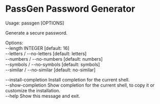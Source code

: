 # PassGen Password Generator

Usage: passgen [OPTIONS]

  Generate a secure password.

Options:  
  --length INTEGER          [default: 16]  
  --letters / --no-letters  [default: letters]  
  --numbers / --no-numbers  [default: numbers]  
  --symbols / --no-symbols  [default: symbols]  
  --similar / --no-similar  [default: no-similar]  
  
  --install-completion      Install completion for the current shell.  
  --show-completion         Show completion for the current shell, to copy it
                            or customize the installation.  
  --help                    Show this message and exit.


